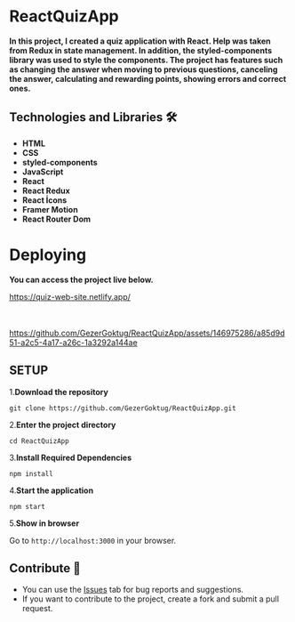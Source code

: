 # ReactQuizApp
**<p>In this project, I created a quiz application with React. Help was taken from Redux in state management. In addition, the styled-components library was used to style the components. The project has features such as changing the answer when moving to previous questions, canceling the answer, calculating and rewarding points, showing errors and correct ones.</p>**



## Technologies and Libraries 🛠️
<strong><ul>
<li>HTML </li>  
<li>CSS</li>  
<li>styled-components</li>  
<li>JavaScript</li>  
<li>React</li>    
<li>React Redux</li>  
<li>React İcons</li>  
<li>Framer Motion</li>
<li>React Router Dom</li>

</ul></strong>




# Deploying

**<p>You can access the project live below.</p>**

<a href="https://quiz-web-site.netlify.app/">https://quiz-web-site.netlify.app/</a>
<br>
<br>
<br>








https://github.com/GezerGoktug/ReactQuizApp/assets/146975286/a85d9d51-a2c5-4a17-a26c-1a3292a144ae




















## SETUP

1.**Download the repository**

```
git clone https://github.com/GezerGoktug/ReactQuizApp.git
```

2.**Enter the project directory**

```
cd ReactQuizApp
```

3.**Install Required Dependencies**

```
npm install
```

4.**Start the application**

```
npm start
```

5.**Show in browser**

Go to `http://localhost:3000` in your browser.




## Contribute 🤝

- You can use the [Issues](https://github.com/GezerGoktug/ReactQuizApp) tab for bug reports and suggestions.
- If you want to contribute to the project, create a fork and submit a pull request.
